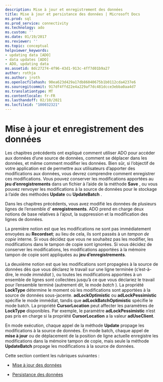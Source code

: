```yaml
---
description: Mise à jour et enregistrement des données
title: Mise à jour et persistance des données | Microsoft Docs
ms.prod: sql
ms.prod_service: connectivity
ms.technology: ado
ms.custom: ''
ms.date: 01/19/2017
ms.reviewer: ''
ms.topic: conceptual
helpviewer_keywords:
- updating data [ADO]
- data updates [ADO]
- ADO, updating data
ms.assetid: 8dc27274-4f96-43d1-913c-4ff7d01b9a27
author: rothja
ms.author: jroth
ms.openlocfilehash: 90ea623d429a17db86040675b1b0112cda4237e6
ms.sourcegitcommit: 917df4ffd22e4a229af7dc481dcce3ebba0aa4d7
ms.translationtype: MT
ms.contentlocale: fr-FR
ms.lasthandoff: 02/10/2021
ms.locfileid: "100032321"
---
```

# <a name="updating-and-persisting-data"></a>Mise à jour et enregistrement des données
Les chapitres précédents ont expliqué comment utiliser ADO pour accéder aux données d’une source de données, comment se déplacer dans les données, et même comment modifier les données. Bien sûr, si l’objectif de votre application est de permettre aux utilisateurs d’apporter des modifications aux données, vous devrez comprendre comment enregistrer ces modifications. Vous pouvez conserver les modifications apportées au **jeu d’enregistrements** dans un fichier à l’aide de la méthode **Save** , ou vous pouvez renvoyer les modifications à la source de données pour le stockage à l’aide des méthodes **Update** ou **UpdateBatch** .  
  
 Dans les chapitres précédents, vous avez modifié les données de plusieurs lignes de l’ensemble d' **enregistrements**. ADO prend en charge deux notions de base relatives à l’ajout, la suppression et la modification des lignes de données.  
  
 La première notion est que les modifications ne sont pas immédiatement envoyées au **Recordset**; au lieu de cela, ils sont passés à un *tampon de copie* interne. Si vous décidez que vous ne souhaitez pas les modifier, les modifications dans le tampon de copie sont ignorées. Si vous décidez de conserver les modifications, les modifications apportées à la mémoire tampon de copie sont appliquées au **jeu d’enregistrements**.  
  
 La deuxième notion est que les modifications sont propagées à la source de données dès que vous déclarez le travail sur une ligne terminée (c’est-à-dire, le mode *immédiat* ), ou toutes les modifications apportées à un ensemble de lignes sont collectées jusqu’à ce que vous déclariez le travail pour l’ensemble terminé (autrement dit, le mode *batch* ). La propriété **LockType** détermine le moment où les modifications sont apportées à la source de données sous-jacente. **adLockOptimistic** ou **adLockPessimistic** spécifie le mode immédiat, tandis que **adLockBatchOptimistic** spécifie le mode batch. La propriété **CursorLocation** peut affecter les paramètres de **LockType** disponibles. Par exemple, le paramètre **adLockPessimistic** n’est pas pris en charge si la propriété **CursorLocation** a la valeur **adUseClient**.  
  
 En mode exécution, chaque appel de la méthode **Update** propage les modifications à la source de données. En mode batch, chaque appel de **mise à jour** ou de déplacement de la position de ligne actuelle enregistre les modifications dans la mémoire tampon de copie, mais seule la méthode **UpdateBatch** propage les modifications à la source de données.  
  
 Cette section contient les rubriques suivantes :  
  
-   [Mise à jour des données](../../../ado/guide/data/updating-data.md)  
  
-   [Persistance des données](../../../ado/guide/data/persisting-data.md)
